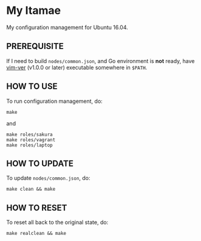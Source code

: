 My Itamae
=========

My configuration management for Ubuntu 16.04.

PREREQUISITE
------------

If I need to build `nodes/common.json`, and Go environment is **not** ready,
have [vim-ver](https://github.com/yowcow/vim-ver/releases) (v1.0.0 or later) executable somewhere in `$PATH`.

HOW TO USE
----------

To run configuration management, do:

```
make
```

and

```
make roles/sakura
make roles/vagrant
make roles/laptop
```

HOW TO UPDATE
-------------

To update `nodes/common.json`, do:

```
make clean && make
```

HOW TO RESET
------------

To reset all back to the original state, do:

```
make realclean && make
```
